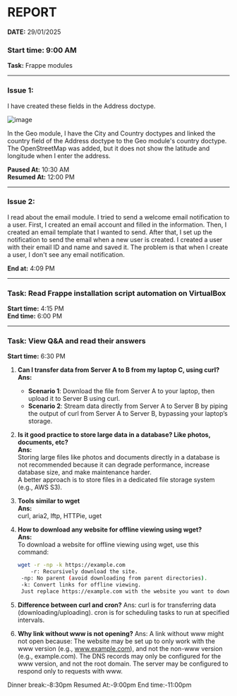 # REPORT

**DATE:** 29/01/2025

### **Start time:** 9:00 AM  
**Task:** Frappe modules

---

### **Issue 1:**  
I have created these fields in the Address doctype. 

![image](https://github.com/user-attachments/assets/b72a17f5-c5a0-4818-879a-d0f7dfdf4a83)



In the Geo module, I have the City and Country doctypes and linked the country field of the Address doctype to the Geo module's country doctype. The OpenStreetMap was added, but it does not show the latitude and longitude when I enter the address.

**Paused At:** 10:30 AM  
**Resumed At:** 12:00 PM

---

### **Issue 2:**  
I read about the email module. I tried to send a welcome email notification to a user. First, I created an email account and filled in the information. Then, I created an email template that I wanted to send. After that, I set up the notification to send the email when a new user is created. I created a user with their email ID and name and saved it. The problem is that when I create a user, I don't see any email notification.

**End at:** 4:09 PM

---

### **Task:** Read Frappe installation script automation on VirtualBox  
**Start time:** 4:15 PM  
**End time:** 6:00 PM

---

### **Task:** View Q&A and read their answers  
**Start time:** 6:30 PM  

1) **Can I transfer data from Server A to B from my laptop C, using curl?**  
   **Ans:**  
   - **Scenario 1**: Download the file from Server A to your laptop, then upload it to Server B using curl.  
   - **Scenario 2**: Stream data directly from Server A to Server B by piping the output of curl from Server A to Server B, bypassing your laptop’s storage.

2) **Is it good practice to store large data in a database? Like photos, documents, etc?**  
   **Ans:**  
   Storing large files like photos and documents directly in a database is not recommended because it can degrade performance, increase database size, and make maintenance harder.  
   A better approach is to store files in a dedicated file storage system (e.g., AWS S3).

3) **Tools similar to wget**  
   **Ans:**  
   curl, aria2, lftp, HTTPie, uget

4) **How to download any website for offline viewing using wget?**  
   **Ans:**  
   To download a website for offline viewing using wget, use this command:  
   ```bash
   wget -r -np -k https://example.com
       -r: Recursively download the site.
    -np: No parent (avoid downloading from parent directories).
    -k: Convert links for offline viewing.
    Just replace https://example.com with the website you want to download.

  5) **Difference between curl and cron?**
    Ans:
        curl is for transferring data (downloading/uploading).
        cron is for scheduling tasks to run at specified intervals.

  6)  **Why link without www is not opening?**
    Ans:
    A link without www might not open because:
        The website may be set up to only work with the www version (e.g., www.example.com), and not the non-www version (e.g., example.com).
        The DNS records may only be configured for the www version, and not the root domain.
        The server may be configured to respond only to requests with www.

Dinner break:-8:30pm
Resumed At:-9:00pm
End time:-11:00pm

